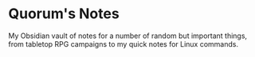 # Quorum's Notes

My Obsidian vault of notes for a number of random but important things, from tabletop RPG campaigns to my quick notes for Linux commands.